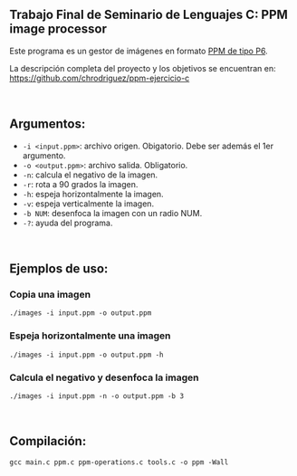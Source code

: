 ## Trabajo Final de Seminario de Lenguajes C: PPM image processor

Este programa es un gestor de imágenes en formato [PPM de tipo P6](http://netpbm.sourceforge.net/doc/ppm.html).

La descripción completa del proyecto y los objetivos se encuentran en: https://github.com/chrodriguez/ppm-ejercicio-c

<br>

## Argumentos:
* `-i <input.ppm>`: archivo origen. Obigatorio. Debe ser además el 1er argumento.
* `-o <output.ppm>`: archivo salida. Obligatorio.
* `-n`: calcula el negativo de la imagen.
* `-r`: rota a 90 grados la imagen.
* `-h`: espeja horizontalmente la imagen.
* `-v`: espeja verticalmente la imagen.
* `-b NUM`: desenfoca la imagen con un radio NUM.
* `-?`: ayuda del programa.

<br>

## Ejemplos de uso:

### Copia una imagen

```
./images -i input.ppm -o output.ppm
```

### Espeja horizontalmente una imagen

```
./images -i input.ppm -o output.ppm -h
```

### Calcula el negativo y desenfoca la imagen

```
./images -i input.ppm -n -o output.ppm -b 3
```

<br>

## Compilación:

```
gcc main.c ppm.c ppm-operations.c tools.c -o ppm -Wall
```